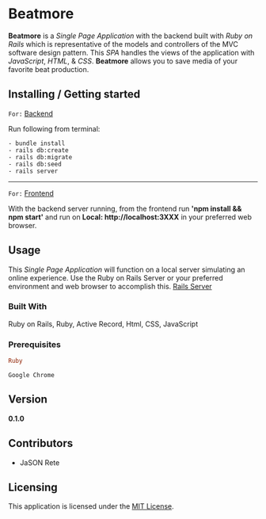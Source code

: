 # Beatmore

**Beatmore** is a _Single Page Application_ with the backend built with _Ruby on Rails_ which is representative of the models and controllers of the MVC software design pattern. This _SPA_ handles the views of the application with _JavaScript_, _HTML_, & _CSS_. **Beatmore** allows you to save media of your favorite beat production.

## Installing / Getting started

`For:` [Backend](https://github.com/JSONRete/beatmore_backend)

Run following from terminal:
```
- bundle install
- rails db:create
- rails db:migrate
- rails db:seed
- rails server
```
---
`For:` [Frontend](https://github.com/JSONRete/beatmore_frontend)

With the backend server running, from the frontend run **'npm install && npm start'** and run on **Local: http://localhost:3XXX** in your preferred web browser. 

## Usage

This _Single Page Application_ will function on a local server simulating an online experience. Use the Ruby on Rails Server or your preferred environment and web browser to accomplish this.
[Rails Server](https://guides.rubyonrails.org/getting_started.html)

### Built With

Ruby on Rails, Ruby, Active Record, Html, CSS, JavaScript

### Prerequisites
```ruby
Ruby
```
```google chrome
Google Chrome
```

## Version

**0.1.0**

## Contributors

- JaSON Rete

## Licensing

This application is licensed under the [MIT License](LICENSE).